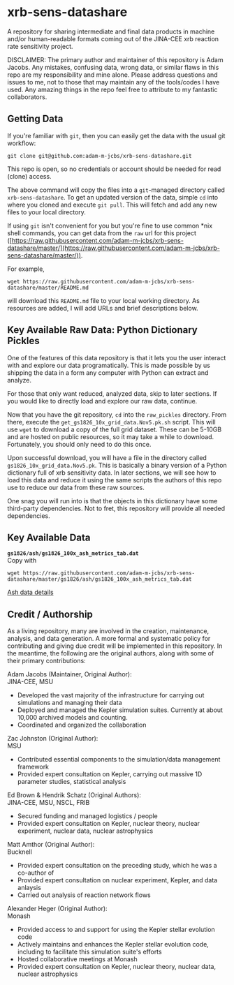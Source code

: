 # xrb-sens-datashare
A repository for sharing intermediate and final data products in machine and/or
human-readable formats coming out of the JINA-CEE xrb reaction rate sensitivity
project.

DISCLAIMER: The primary author and maintainer of this repository
is Adam Jacobs.  Any mistakes, confusing data, wrong data, or
similar flaws in this repo are my responsibility and mine alone.
Please address questions and issues to me, not to those that may
maintain any of the tools/codes I have used.  Any amazing things
in the repo feel free to attribute to my fantastic collaborators.

## Getting Data

If you're familiar with `git`, then you can easily get the data with the usual git workflow:

```
git clone git@github.com:adam-m-jcbs/xrb-sens-datashare.git
```

This repo is open, so no credentials or account should be needed for read (clone) access.

The above command will copy the files into a `git`-managed directory called
`xrb-sens-datashare`.  To get an updated version of the data, simple `cd` into
where you cloned and execute `git pull`.  This will fetch and add any new files
to your local directory.

If using `git` isn't convenient for you but you're fine to use common \*nix
shell commands, you can get data from the `raw` url for this project
([https://raw.githubusercontent.com/adam-m-jcbs/xrb-sens-datashare/master/](https://raw.githubusercontent.com/adam-m-jcbs/xrb-sens-datashare/master/)).

For example,
```
wget https://raw.githubusercontent.com/adam-m-jcbs/xrb-sens-datashare/master/README.md
```
will download this `README.md` file to your local working directory.  As
resources are added, I will add URLs and brief descriptions below.

## Key Available Raw Data: Python Dictionary Pickles

One of the features of this data repository is that it lets you
the user interact with and explore our data programatically.
This is made possible by us shipping the data in a form any
computer with Python can extract and analyze.

For those that only want reduced, analyzed data, skip to later
sections.  If you would like to directly load and explore our raw
data, continue.

Now that you have the git repository, `cd` into the `raw_pickles`
directory. From there, execute the
`get_gs1826_10x_grid_data.Nov5.pk.sh` script.  This will use
`wget` to download a copy of the full grid dataset.  These can be
5-10GB and are hosted on public resources, so it may take a while
to download.  Fortunately, you should only need to do this once.

Upon successful download, you will have a file in the directory
called `gs1826_10x_grid_data.Nov5.pk`.  This is basically a
binary version of a Python dictionary full of xrb sensitivity
data.  In later sections, we will see how to load this data and
reduce it using the same scripts the authors of this repo use to
reduce our data from these raw sources.

One snag you will run into is that the objects in this dictionary
have some third-party dependencies.  Not to fret, this repository
will provide all needed dependencies.

## Key Available Data

**`gs1826/ash/gs1826_100x_ash_metrics_tab.dat`**  
Copy with  
```
wget https://raw.githubusercontent.com/adam-m-jcbs/xrb-sens-datashare/master/gs1826/ash/gs1826_100x_ash_metrics_tab.dat
```  
[Ash data details](gs1826/ash/ash_data_overview.md)

## Credit / Authorship

As a living repository, many are involved in the creation, maintenance,
analysis, and data generation.  A more formal and systematic policy for
contributing and giving due credit will be implemented in this repository.  In
the meantime, the following are the original authors, along with some of their
primary contributions:

Adam Jacobs (Maintainer, Original Author):  
JINA-CEE, MSU  
  + Developed the vast majority of the infrastructure for carrying out simulations and managing their data
  + Deployed and managed the Kepler simulation suites.  Currently at about 10,000 archived models and counting.
  + Coordinated and organized the collaboration

Zac Johnston (Original Author):  
MSU  
  + Contributed essential components to the simulation/data management framework
  + Provided expert consultation on Kepler, carrying out massive 1D parameter studies, statistical analysis

Ed Brown & Hendrik Schatz (Original Authors):  
JINA-CEE, MSU, NSCL, FRIB
  + Secured funding and managed logistics / people
  + Provided expert consultation on Kepler, nuclear theory, nuclear experiment, nuclear data, nuclear astrophysics

Matt Amthor (Original Author):  
Bucknell
  + Provided expert consultation on the preceding study, which he was a co-author of
  + Provided expert consultation on nuclear experiment, Kepler, and data anlaysis
  + Carried out analysis of reaction network flows

Alexander Heger (Original Author):  
Monash
  + Provided access to and support for using the Kepler stellar evolution code
  + Actively maintains and enhances the Kepler stellar evolution code, including to facilitate this simulation suite's efforts
  + Hosted collaborative meetings at Monash
  + Provided expert consultation on Kepler, nuclear theory, nuclear data, nuclear astrophysics
